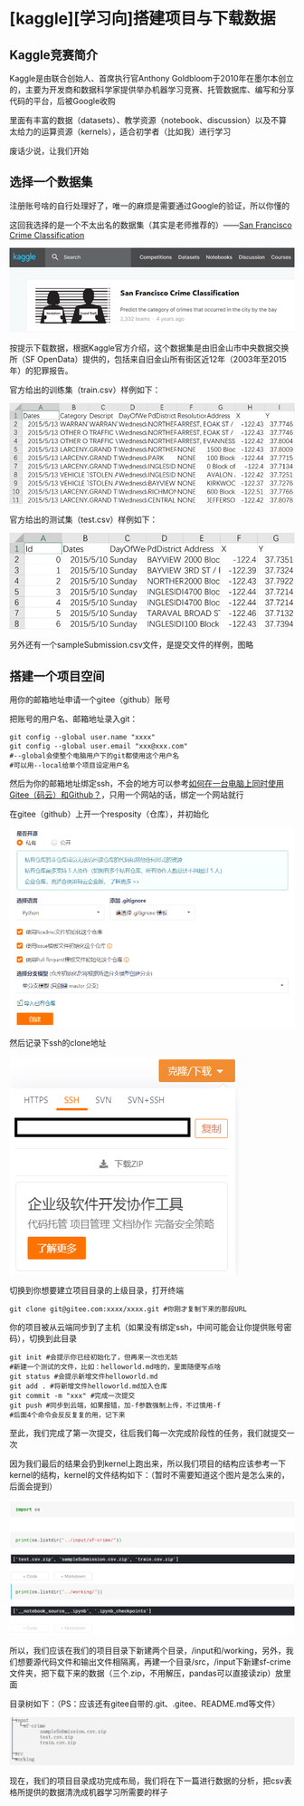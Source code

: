 # [kaggle][学习向]搭建项目与下载数据

## Kaggle竞赛简介

Kaggle是由联合创始人、首席执行官Anthony Goldbloom于2010年在墨尔本创立的，主要为开发商和数据科学家提供举办机器学习竞赛、托管数据库、编写和分享代码的平台，后被Google收购

里面有丰富的数据（datasets）、教学资源（notebook、discussion）以及不算太给力的运算资源（kernels），适合初学者（比如我）进行学习

废话少说，让我们开始

## 选择一个数据集

注册账号啥的自行处理好了，唯一的麻烦是需要通过Google的验证，所以你懂的

这回我选择的是一个不太出名的数据集（其实是老师推荐的）——[San Francisco Crime Classification](https://www.kaggle.com/c/sf-crime)

![](./pic/1.png)

按提示下载数据，根据Kaggle官方介绍，这个数据集是由旧金山市中央数据交换所（SF OpenData）提供的，包括来自旧金山所有街区近12年（2003年至2015年）的犯罪报告。

官方给出的训练集（train.csv）样例如下：

![](./pic/2.png)

官方给出的测试集（test.csv）样例如下：

![](./pic/3.png)

另外还有一个sampleSubmission.csv文件，是提交文件的样例，图略

## 搭建一个项目空间

用你的邮箱地址申请一个gitee（github）账号

把账号的用户名、邮箱地址录入git：

```
git config --global user.name "xxxx"
git config --global user.email "xxx@xxx.com"
#--global会使整个电脑用户下的git都使用这个用户名
#可以用--local给单个项目设定用户名
```

然后为你的邮箱地址绑定ssh，不会的地方可以参考[如何在一台电脑上同时使用Gitee（码云）和Github？](https://segmentfault.com/a/1190000020127413)，只用一个网站的话，绑定一个网站就行

在gitee（github）上开一个resposity（仓库），并初始化

![](./pic/4.png)

然后记录下ssh的clone地址

![](./pic/5.png)

切换到你想要建立项目目录的上级目录，打开终端

```
git clone git@gitee.com:xxxx/xxxx.git #你刚才复制下来的那段URL
```

你的项目被从云端同步到了主机（如果没有绑定ssh，中间可能会让你提供账号密码），切换到此目录

```
git init #会提示你已经初始化了，但再来一次也无妨
#新建一个测试的文件，比如：helloworld.md啥的，里面随便写点啥
git status #会提示新增文件helloworld.md
git add . #将新增文件helloworld.md加入仓库
git commit -m "xxx" #完成一次提交
git push #同步到云端，如果报错，加-f参数强制上传，不过慎用-f
#后面4个命令会反反复复的用，记下来
```

至此，我们完成了第一次提交，往后我们每一次完成阶段性的任务，我们就提交一次

因为我们最后的结果会扔到kernel上跑出来，所以我们项目的结构应该参考一下kernel的结构，kernel的文件结构如下：（暂时不需要知道这个图片是怎么来的，后面会提到）

![](./pic/6.png)

所以，我们应该在我们的项目目录下新建两个目录，/input和/working，另外，我们想要源代码文件和输出文件相隔离，再建一个目录/src，/input下新建sf-crime文件夹，把下载下来的数据（三个.zip，不用解压，pandas可以直接读zip）放里面

目录树如下：（PS：应该还有gitee自带的.git、.gitee、README.md等文件）

![](./pic/7.png)

现在，我们的项目目录成功完成布局，我们将在下一篇进行数据的分析，把csv表格所提供的数据清洗成机器学习所需要的样子
